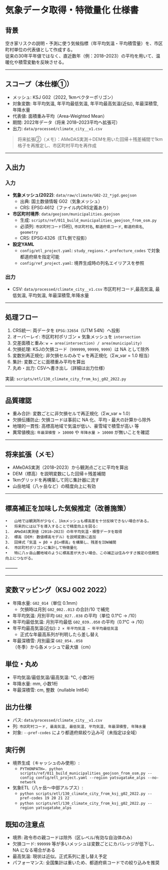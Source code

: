 # 気象データ取得・特徴量化 仕様書

## 背景
空き家リスクの説明・予測に使う気候指標（年平均気温・平均積雪量）を、市区町村単位の代表値として作成する。  
従来の30年平年値ではなく、直近数年（例：2018–2023）の平均を用いて、温暖化や積雪変動を反映させる。

---

## スコープ（本仕様①）
- メッシュ: KSJ G02（2022, 1kmベクターポリゴン）
- 対象変数: 年平均気温, 年平均最低気温, 年平均最高気温(近似), 年最深積雪, 年降水量
- 代表値: 面積重み平均（Area-Weighted Mean）
- 期間: 2022年データ（将来 2018–2023平均へ拡張可）
- 出力: `data/processed/climate_city__v1.csv`

> 将来拡張②（メモ）：AMeDAS実測＋DEMを用いた回帰＋残差補間で1km格子を再推定し、市区町村平均を再作成

---

## 入出力

### 入力

- **気象メッシュ(2022)**: `data/raw/climate/G02-22_*jgd.geojson`
  - 出典: 国土数値情報 G02（気象メッシュ）
  - CRS: EPSG:4612（ファイル内CRS定義あり）
- **市区町村境界**: `data/geojson/municipalities.geojson`
  - 生成: `scripts/ref/011_build_municipalities_geojson_from_osm.py`
  - 必須列: `市区町村コード`(5桁), `市区町村名`, `都道府県コード`, `都道府県名`, `geometry`
  - CRS: EPSG:4326（ETL側で投影）
- **設定YAML**
  - `config/etl_project.yaml`: `study_regions.*.prefecture_codes` で対象都道府県を指定可能
  - `config/ref_project.yaml`: 境界生成時の列名エイリアスを参照

### 出力
- CSV: `data/processed/climate_city__v1.csv`
市区町村コード,最高気温, 最低気温, 平均気温, 年最深積雪,年降水量
---

## 処理フロー
1. CRS統一: 両データを `EPSG:32654`（UTM 54N）へ投影
2. オーバーレイ: 市区町村ポリゴン × 気象メッシュを `intersection`
3. 交差面積と重み: `w = area(intersection) / area(municipality)`
4. 欠損処理: KSJの欠損コード（`999999`, `99999`, `9999`）は NA として除外
5. 変数別再正規化: 非欠損セルのみで `w` を再正規化（Σw_var = 1.0 相当）
6. 集計: 変数ごとに面積重み平均を算出
7. 丸め・出力: CSVへ書き出し（詳細は出力仕様）

実装: `scripts/etl/130_climate_city_from_ksj_g02_2022.py`

---

## 品質確認
- 重み合計: 変数ごとに非欠損セルで再正規化（Σw_var ≈ 1.0）
- 欠損伝播防止: 欠損コードは事前に NA 化、平均・最大の計算から除外
- 地理的一貫性: 高標高地域で気温が低い、豪雪域で積雪が高い 等
- 異常値検出: `年最深積雪 > 10000` や `年降水量 > 10000` が無いことを確認

---

## 将来拡張（メモ）
- AMeDAS実測（2018–2023）から観測点ごとに平均を算出
- DEM（標高）を説明変数にした回帰＋残差補間
- 1kmグリッドを再構築して同じ集計器に流す
- 山岳地域（八ヶ岳など）の精度向上に有効


---
## 標高補正を加味した気候推定（改善施策）
	•	山地では観測所が少なく、1kmメッシュも標高差を十分反映できない場合がある。
	•	将来的には以下を導入することで精度向上を図る:
	1.	AMeDAS実測値（2018–2023）の年平均気温・積雪データを取得
	2.	標高（DEM: 数値標高モデル）を説明変数に追加
	3.	回帰式「気温 ≈ β0 + β1×標高」を構築し、残差をIDW補間
	4.	市区町村ポリゴンに集計して特徴量化
	•	特に八ヶ岳山麓地域のように標高差が大きい場合、この補正は住みやすさ推定の信頼性向上につながる。

⸻

---

## 変数マッピング（KSJ G02 2022）
- 年降水量: `G02_014`（単位 0.1mm）
  - 欠損時は月別 `G02_002..013` の合計/10 で補完
- 年平均気温: 月別平均 `G02_027..038` の平均（単位 0.1°C → /10）
- 年平均最低気温: 月別平均最低 `G02_039..050` の平均（0.1°C → /10）
- 年平均最高気温(近似): `2 × 年平均気温 − 年平均最低気温`
  - 正式な年最高系列が判明したら差し替え
- 年最深積雪: 月別最深 `G02_054..058`（冬季）から各メッシュで最大値（cm）

## 単位・丸め
- 平均気温/最低気温/最高気温: °C, 小数2桁
- 年降水量: mm, 小数1桁
- 年最深積雪: cm, 整数（nullable Int64）

## 出力仕様
- パス: `data/processed/climate_city__v1.csv`
- 列: `市区町村コード, 最高気温, 最低気温, 平均気温, 年最深積雪, 年降水量`
- 対象: `--pref-codes` により都道府県絞り込み可（未指定は全域）

## 実行例
- 境界生成（キャッシュのみ使用）:
  - `PYTHONPATH=. python scripts/ref/011_build_municipalities_geojson_from_osm.py --config config/etl_project.yaml --region yatsugatake_alps --no-network`
- 気象ETL（八ヶ岳〜中部アルプス）:
  - `python scripts/etl/130_climate_city_from_ksj_g02_2022.py --pref-codes 19 20 21 22`
  - `python scripts/etl/130_climate_city_from_ksj_g02_2022.py --region yatsugatake_alps`

## 既知の注意点
- 境界: 政令市の親コードは除外（区レベル/有効な自治体のみ）
- 欠損コード: `999999` 等が多いメッシュは変数ごとにカバレッジが低下し、NA になる場合がある
- 最高気温: 現状は近似。正式系列に差し替え予定
- パフォーマンス: 全国集計は重いため、都道府県コードでの絞り込みを推奨
